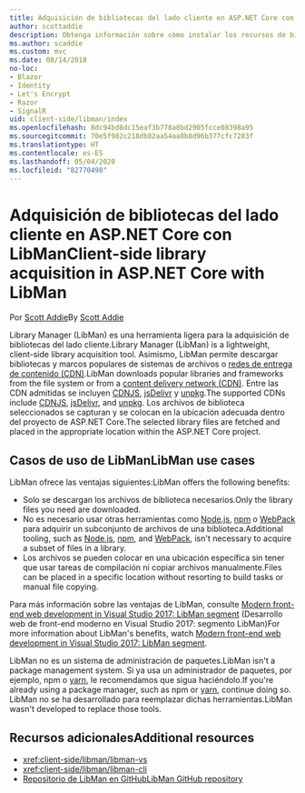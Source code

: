 ```yaml
---
title: Adquisición de bibliotecas del lado cliente en ASP.NET Core con LibMan
author: scottaddie
description: Obtenga información sobre cómo instalar los recursos de bibliotecas del lado cliente en un proyecto de ASP.NET Core mediante Library Manager (LibMan).
ms.author: scaddie
ms.custom: mvc
ms.date: 08/14/2018
no-loc:
- Blazor
- Identity
- Let's Encrypt
- Razor
- SignalR
uid: client-side/libman/index
ms.openlocfilehash: 8dc94bd8dc15eaf3b778a8bd2905fcce08398a95
ms.sourcegitcommit: 70e5f982c218db82aa54aa8b8d96b377cfc7283f
ms.translationtype: HT
ms.contentlocale: es-ES
ms.lasthandoff: 05/04/2020
ms.locfileid: "82770498"
---
```

# <a name="client-side-library-acquisition-in-aspnet-core-with-libman"></a><span data-ttu-id="3467f-103">Adquisición de bibliotecas del lado cliente en ASP.NET Core con LibMan</span><span class="sxs-lookup"><span data-stu-id="3467f-103">Client-side library acquisition in ASP.NET Core with LibMan</span></span>

<span data-ttu-id="3467f-104">Por [Scott Addie](https://twitter.com/Scott_Addie)</span><span class="sxs-lookup"><span data-stu-id="3467f-104">By [Scott Addie](https://twitter.com/Scott_Addie)</span></span>

<span data-ttu-id="3467f-105">Library Manager (LibMan) es una herramienta ligera para la adquisición de bibliotecas del lado cliente.</span><span class="sxs-lookup"><span data-stu-id="3467f-105">Library Manager (LibMan) is a lightweight, client-side library acquisition tool.</span></span> <span data-ttu-id="3467f-106">Asimismo, LibMan permite descargar bibliotecas y marcos populares de sistemas de archivos o [redes de entrega de contenido (CDN)](https://wikipedia.org/wiki/Content_delivery_network).</span><span class="sxs-lookup"><span data-stu-id="3467f-106">LibMan downloads popular libraries and frameworks from the file system or from a [content delivery network (CDN)](https://wikipedia.org/wiki/Content_delivery_network).</span></span> <span data-ttu-id="3467f-107">Entre las CDN admitidas se incluyen [CDNJS](https://cdnjs.com/), [jsDelivr](https://www.jsdelivr.com/) y [unpkg](https://unpkg.com/#/).</span><span class="sxs-lookup"><span data-stu-id="3467f-107">The supported CDNs include [CDNJS](https://cdnjs.com/), [jsDelivr](https://www.jsdelivr.com/), and [unpkg](https://unpkg.com/#/).</span></span> <span data-ttu-id="3467f-108">Los archivos de biblioteca seleccionados se capturan y se colocan en la ubicación adecuada dentro del proyecto de ASP.NET Core.</span><span class="sxs-lookup"><span data-stu-id="3467f-108">The selected library files are fetched and placed in the appropriate location within the ASP.NET Core project.</span></span>

## <a name="libman-use-cases"></a><span data-ttu-id="3467f-109">Casos de uso de LibMan</span><span class="sxs-lookup"><span data-stu-id="3467f-109">LibMan use cases</span></span>

<span data-ttu-id="3467f-110">LibMan ofrece las ventajas siguientes:</span><span class="sxs-lookup"><span data-stu-id="3467f-110">LibMan offers the following benefits:</span></span>

* <span data-ttu-id="3467f-111">Solo se descargan los archivos de biblioteca necesarios.</span><span class="sxs-lookup"><span data-stu-id="3467f-111">Only the library files you need are downloaded.</span></span>
* <span data-ttu-id="3467f-112">No es necesario usar otras herramientas como [Node.js](https://nodejs.org), [npm](https://www.npmjs.com) o [WebPack](https://webpack.js.org) para adquirir un subconjunto de archivos de una biblioteca.</span><span class="sxs-lookup"><span data-stu-id="3467f-112">Additional tooling, such as [Node.js](https://nodejs.org), [npm](https://www.npmjs.com), and [WebPack](https://webpack.js.org), isn't necessary to acquire a subset of files in a library.</span></span>
* <span data-ttu-id="3467f-113">Los archivos se pueden colocar en una ubicación específica sin tener que usar tareas de compilación ni copiar archivos manualmente.</span><span class="sxs-lookup"><span data-stu-id="3467f-113">Files can be placed in a specific location without resorting to build tasks or manual file copying.</span></span>

<span data-ttu-id="3467f-114">Para más información sobre las ventajas de LibMan, consulte [Modern front-end web development in Visual Studio 2017: LibMan segment](https://channel9.msdn.com/Events/Build/2017/B8073#time=43m34s) (Desarrollo web de front-end moderno en Visual Studio 2017: segmento LibMan)</span><span class="sxs-lookup"><span data-stu-id="3467f-114">For more information about LibMan's benefits, watch [Modern front-end web development in Visual Studio 2017: LibMan segment](https://channel9.msdn.com/Events/Build/2017/B8073#time=43m34s).</span></span>

<span data-ttu-id="3467f-115">LibMan no es un sistema de administración de paquetes.</span><span class="sxs-lookup"><span data-stu-id="3467f-115">LibMan isn't a package management system.</span></span> <span data-ttu-id="3467f-116">Si ya usa un administrador de paquetes, por ejemplo, npm o [yarn](https://yarnpkg.com), le recomendamos que sigua haciéndolo.</span><span class="sxs-lookup"><span data-stu-id="3467f-116">If you're already using a package manager, such as npm or [yarn](https://yarnpkg.com), continue doing so.</span></span> <span data-ttu-id="3467f-117">LibMan no se ha desarrollado para reemplazar dichas herramientas.</span><span class="sxs-lookup"><span data-stu-id="3467f-117">LibMan wasn't developed to replace those tools.</span></span>

## <a name="additional-resources"></a><span data-ttu-id="3467f-118">Recursos adicionales</span><span class="sxs-lookup"><span data-stu-id="3467f-118">Additional resources</span></span>

* <xref:client-side/libman/libman-vs>
* <xref:client-side/libman/libman-cli>
* [<span data-ttu-id="3467f-119">Repositorio de LibMan en GitHub</span><span class="sxs-lookup"><span data-stu-id="3467f-119">LibMan GitHub repository</span></span>](https://github.com/aspnet/LibraryManager)
